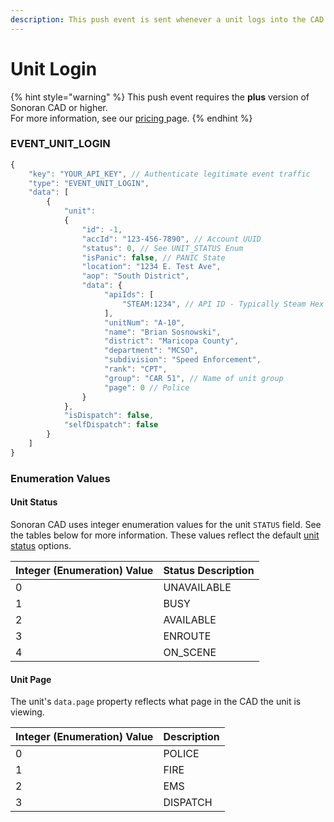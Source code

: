 ```yaml
---
description: This push event is sent whenever a unit logs into the CAD.
---
```


# Unit Login

{% hint style="warning" %}
This push event requires the **plus** version of Sonoran CAD or higher.\
For more information, see our [pricing ](../../../../pricing/faq/)page.
{% endhint %}

### EVENT\_UNIT\_LOGIN

```javascript
{
    "key": "YOUR_API_KEY", // Authenticate legitimate event traffic
    "type": "EVENT_UNIT_LOGIN",
    "data": [
        {
            "unit":
            {
                "id": -1,
                "accId": "123-456-7890", // Account UUID
                "status": 0, // See UNIT_STATUS Enum
                "isPanic": false, // PANIC State
                "location": "1234 E. Test Ave",
                "aop": "South District",
                "data": {
                     "apiIds": [
                         "STEAM:1234", // API ID - Typically Steam Hex
                     ],
                     "unitNum": "A-10",
                     "name": "Brian Sosnowski",
                     "district": "Maricopa County",
                     "department": "MCSO",
                     "subdivision": "Speed Enforcement",
                     "rank": "CPT",
                     "group": "CAR 51", // Name of unit group
                     "page": 0 // Police
                }
            },
            "isDispatch": false,
            "selfDispatch": false
        }
    ]
}
```

### Enumeration Values

#### Unit Status

Sonoran CAD uses integer enumeration values for the unit `STATUS` field. See the tables below for more information. These values reflect the default [unit status](../../../../tutorials/customization/unit-status-codes.md) options.

| Integer (Enumeration) Value | Status Description |
| --------------------------- | ------------------ |
| 0                           | UNAVAILABLE        |
| 1                           | BUSY               |
| 2                           | AVAILABLE          |
| 3                           | ENROUTE            |
| 4                           | ON\_SCENE          |

#### Unit Page

The unit's `data.page` property reflects what page in the CAD the unit is viewing.

| Integer (Enumeration) Value | Description |
| --------------------------- | ----------- |
| 0                           | POLICE      |
| 1                           | FIRE        |
| 2                           | EMS         |
| 3                           | DISPATCH    |
